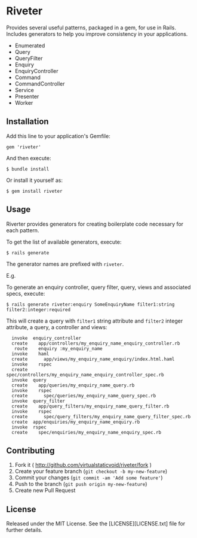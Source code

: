 # Riveter

Provides several useful patterns, packaged in a gem, for use in Rails.
Includes generators to help you improve consistency in your applications.

* Enumerated
* Query
* QueryFilter
* Enquiry
* EnquiryController
* Command
* CommandController
* Service
* Presenter
* Worker

## Installation

Add this line to your application's Gemfile:

    gem 'riveter'

And then execute:

    $ bundle install

Or install it yourself as:

    $ gem install riveter

## Usage

Riverter provides generators for creating boilerplate code necessary for each pattern.

To get the list of available generators, execute:

    $ rails generate

The generator names are prefixed with `riveter`.

E.g.

To generate an enquiry controller, query filter, query, views and associated specs, execute:

    $ rails generate riveter:enquiry SomeEnquiryName filter1:string filter2:integer:required

This will create a query with `filter1` string attribute and `filter2` integer attribute, a query, a controller and views:

      invoke  enquiry_controller
      create    app/controllers/my_enquiry_name_enquiry_controller.rb
       route    enquiry :my_enquiry_name
      invoke    haml
      create      app/views/my_enquiry_name_enquiry/index.html.haml
      invoke    rspec
      create      spec/controllers/my_enquiry_name_enquiry_controller_spec.rb
      invoke  query
      create    app/queries/my_enquiry_name_query.rb
      invoke    rspec
      create      spec/queries/my_enquiry_name_query_spec.rb
      invoke  query_filter
      create    app/query_filters/my_enquiry_name_query_filter.rb
      invoke    rspec
      create      spec/query_filters/my_enquiry_name_query_filter_spec.rb
      create  app/enquiries/my_enquiry_name_enquiry.rb
      invoke  rspec
      create    spec/enquiries/my_enquiry_name_enquiry_spec.rb

## Contributing

1. Fork it ( http://github.com/virtualstaticvoid/riveter/fork )
2. Create your feature branch (`git checkout -b my-new-feature`)
3. Commit your changes (`git commit -am 'Add some feature'`)
4. Push to the branch (`git push origin my-new-feature`)
5. Create new Pull Request

## License
Released under the MIT License.  See the [LICENSE][LICENSE.txt] file for further details.
